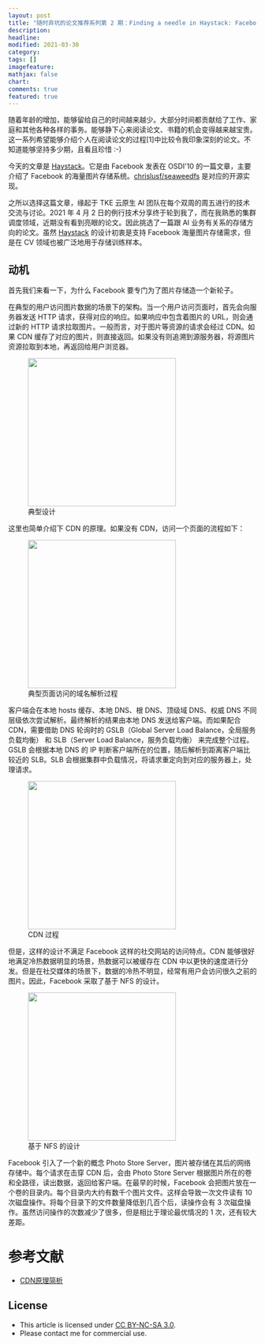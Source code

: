 ```yaml
---
layout: post
title: "随时弃坑的论文推荐系列第 2 期：Finding a needle in Haystack: Facebook’s photo storage"
description: 
headline:
modified: 2021-03-30
category: 
tags: []
imagefeature:
mathjax: false
chart:
comments: true
featured: true
---
```


随着年龄的增加，能够留给自己的时间越来越少。大部分时间都贡献给了工作、家庭和其他各种各样的事务。能够静下心来阅读论文、书籍的机会变得越来越宝贵。这一系列希望能够介绍个人在阅读论文的过程[1]中比较令我印象深刻的论文。不知道能够坚持多少期，且看且珍惜 :-)

今天的文章是 [Haystack][]。它是由 Facebook 发表在 OSDI'10 的一篇文章，主要介绍了 Facebook 的海量图片存储系统。[chrislusf/seaweedfs][] 是对应的开源实现。

之所以选择这篇文章，缘起于 TKE 云原生 AI 团队在每个双周的周五进行的技术交流与讨论。2021 年 4 月 2 日的例行技术分享终于轮到我了，而在我熟悉的集群调度领域，近期没有看到亮眼的论文。因此挑选了一篇跟 AI 业务有关系的存储方向的论文。虽然 [Haystack][] 的设计初衷是支持 Facebook 海量图片存储需求，但是在 CV 领域也被广泛地用于存储训练样本。

## 动机

首先我们来看一下，为什么 Facebook 要专门为了图片存储造一个新轮子。

在典型的用户访问图片数据的场景下的架构。当一个用户访问页面时，首先会向服务器发送 HTTP 请求，获得对应的响应。如果响应中包含着图片的 URL，则会通过新的 HTTP 请求拉取图片。一般而言，对于图片等资源的请求会经过 CDN。如果 CDN 缓存了对应的图片，则直接返回。如果没有则追溯到源服务器，将源图片资源拉取到本地，再返回给用户浏览器。

<figure>
	<img src="{{ site.url }}/images/haystack/typical.png" height="300" width="300">
    <figcaption>典型设计</figcaption>
</figure>

这里也简单介绍下 CDN 的原理。如果没有 CDN，访问一个页面的流程如下：

<figure>
	<img src="{{ site.url }}/images/haystack/withoutcdn.png" height="300" width="300">
    <figcaption>典型页面访问的域名解析过程</figcaption>
</figure>

客户端会在本地 hosts 缓存、本地 DNS、根 DNS、顶级域 DNS、权威 DNS 不同层级依次尝试解析。最终解析的结果由本地 DNS 发送给客户端。而如果配合 CDN，需要借助 DNS 轮询时的 GSLB（Global Server Load Balance，全局服务负载均衡） 和 SLB（Server Load Balance，服务负载均衡） 来完成整个过程。GSLB 会根据本地 DNS 的 IP 判断客户端所在的位置，随后解析到距离客户端比较近的 SLB。SLB 会根据集群中负载情况，将请求重定向到对应的服务器上，处理请求。

<figure>
	<img src="{{ site.url }}/images/haystack/withcdn.png" height="300" width="300">
    <figcaption>CDN 过程</figcaption>
</figure>

但是，这样的设计不满足 Facebook 这样的社交网站的访问特点。CDN 能够很好地满足冷热数据明显的场景，热数据可以被缓存在 CDN 中以更快的速度进行分发。但是在社交媒体的场景下，数据的冷热不明显，经常有用户会访问很久之前的图片。因此，Facebook 采取了基于 NFS 的设计。

<figure>
	<img src="{{ site.url }}/images/haystack/nfs.png" height="300" width="300">
    <figcaption>基于 NFS 的设计</figcaption>
</figure>

Facebook 引入了一个新的概念 Photo Store Server，图片被存储在其后的网络存储中。每个请求在击穿 CDN 后，会由 Photo Store Server 根据图片所在的卷和全路径，读出数据，返回给客户端。在最早的时候，Facebook 会把图片放在一个卷的目录内。每个目录内大约有数千个图片文件。这样会导致一次文件读有 10 次磁盘操作。将每个目录下的文件数量降低到几百个后，读操作会有 3 次磁盘操作。虽然访问操作的次数减少了很多，但是相比于理论最优情况的 1 次，还有较大差距。

# 参考文献

- [CDN原理简析](https://juejin.cn/post/6844903873518239752)

## License

- This article is licensed under [CC BY-NC-SA 3.0](https://creativecommons.org/licenses/by-nc-sa/3.0/).
- Please contact me for commercial use.

[Haystack]: https://www.usenix.org/legacy/event/osdi10/tech/full_papers/Beaver.pdf?spm=a2c4e.11153940.blogcont37396.240.7c5c7b91q08hHy&file=Beaver.pdf
[chrislusf/seaweedfs]: https://github.com/chrislusf/seaweedfs